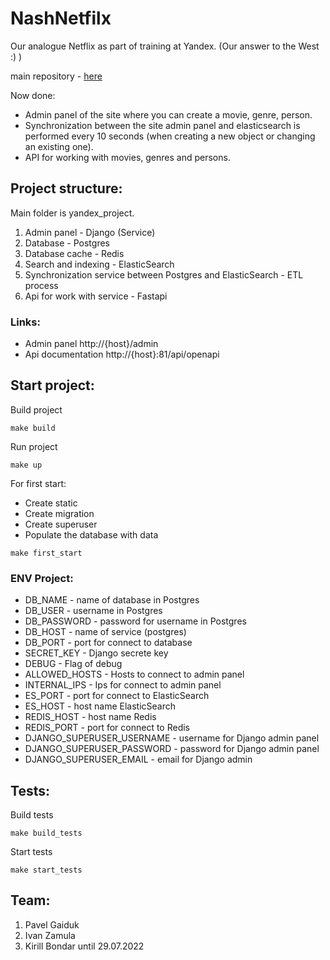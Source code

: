 # NashNetfilx

Our analogue Netflix as part of training at Yandex. (Our answer to the West :) )

main repository - [here](https://github.com/psgaiduk/Async_API_sprint_1)

Now done:
- Admin panel of the site where you can create a movie, genre, person.
- Synchronization between the site admin panel and elasticsearch is performed every 10 seconds 
(when creating a new object or changing an existing one).
- API for working with movies, genres and persons.

## Project structure:

Main folder is yandex_project.
1. Admin panel - Django (Service)
2. Database - Postgres
3. Database cache - Redis
4. Search and indexing - ElasticSearch
5. Synchronization service between Postgres and ElasticSearch - ETL process 
6. Api for work with service - Fastapi

### Links:

- Admin panel http://{host}/admin
- Api documentation http://{host}:81/api/openapi

## Start project:

Build project

```shell
make build
```

Run project 
```shell
make up
```

For first start:
- Create static
- Create migration
- Create superuser
- Populate the database with data
```shell
make first_start
```

### ENV Project:
- DB_NAME - name of database in Postgres
- DB_USER - username in Postgres
- DB_PASSWORD - password for username in Postgres
- DB_HOST - name of service (postgres)
- DB_PORT - port for connect to database
- SECRET_KEY - Django secrete key
- DEBUG - Flag of debug
- ALLOWED_HOSTS - Hosts to connect to admin panel
- INTERNAL_IPS - Ips for connect to admin panel
- ES_PORT - port for connect to ElasticSearch
- ES_HOST - host name ElasticSearch
- REDIS_HOST - host name Redis
- REDIS_PORT - port for connect to Redis
- DJANGO_SUPERUSER_USERNAME - username for Django admin panel
- DJANGO_SUPERUSER_PASSWORD - password for Django admin panel
- DJANGO_SUPERUSER_EMAIL - email for Django admin

## Tests:
Build tests
```shell
make build_tests
```

Start tests
```shell
make start_tests
```

## Team:
1. Pavel Gaiduk
2. Ivan Zamula
3. Kirill Bondar until 29.07.2022